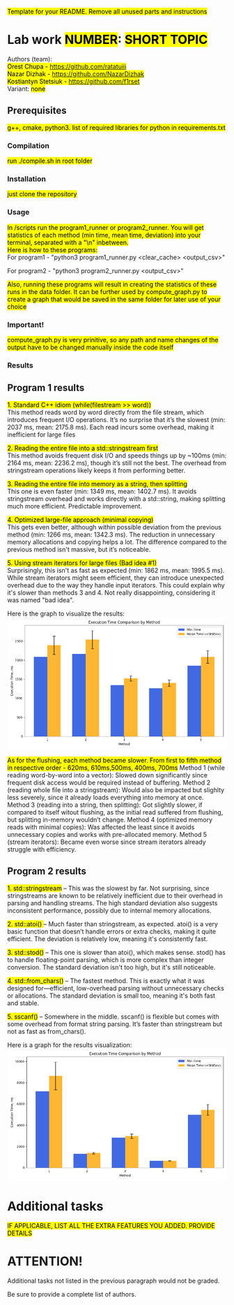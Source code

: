<mark>Template for your README. Remove all unused parts and instructions</mark>

# Lab work <mark>NUMBER</mark>: <mark>SHORT TOPIC</mark>
Authors (team):<br> <mark>Orest Chupa - https://github.com/ratatuiii</mark><br> <mark>Nazar Dizhak - https://github.com/NazarDizhak</mark><br> <mark>Kostiantyn Stetsiuk - https://github.com/f1rset</mark><br>
Variant: <mark>none</mark>
## Prerequisites

<mark>g++, cmake, python3. list of required libraries for python in requirements.txt</mark>

### Compilation

<mark>run ./compile.sh in root folder</mark>

### Installation

<mark>just clone the repository</mark>

### Usage

<mark>In /scripts run the program1_runner or program2_runner. You will get statistics of each method (min time, mean time, deviation) into  your terminal, separated with a "\n" inbetween.</mark> <br>
<mark> Here is how to these programs: </mark> <br>
For program1 - "python3 program1_runner.py <datafile> <runs> <clear_cache> <output_csv>"


For program2 - "python3 program2_runner.py <datafile> <runs> <output_csv>"

<mark>Also, running these programs will result in creating the statistics of these runs in the data folder. It can be further used by compute_graph.py to create a graph that would be saved in the same folder for later use of your choice</mark>


### Important!

<mark>compute_graph.py is very prinitive, so any path and name changes of the output have to be changed manually inside the code itself</mark>

### Results

<h2>Program 1 results</h2>
<mark>1. Standard C++ idiom (while(filestream >> word))</mark> <br>
This method reads word by word directly from the file stream, which introduces frequent I/O operations. It’s no surprise that it’s the slowest (min: 2037 ms, mean: 2175.8 ms). Each read incurs some overhead, making it inefficient for large files

<mark>2. Reading the entire file into a std::stringstream first</mark> <br>
This method avoids frequent disk I/O and speeds things up by ~100ms (min: 2164 ms, mean: 2236.2 ms), though it’s still not the best. The overhead from stringstream operations likely keeps it from performing better.

<mark>3. Reading the entire file into memory as a string, then splitting</mark> <br>
This one is even faster (min: 1349 ms, mean: 1402.7 ms). It avoids stringstream overhead and works directly with a std::string, making splitting much more efficient. Predictable improvement.

<mark>4. Optimized large-file approach (minimal copying)</mark> <br>
This gets even better, although within possible deviation from the previous method (min: 1266 ms, mean: 1342.3 ms). The reduction in unnecessary memory allocations and copying helps a lot. The difference compared to the previous method isn't massive, but it’s noticeable.

<mark>5. Using stream iterators for large files (Bad idea #1)</mark> <br>
Surprisingly, this isn't as fast as expected (min: 1862 ms, mean: 1995.5 ms). While stream iterators might seem efficient, they can introduce unexpected overhead due to the way they handle input iterators. This could explain why it's slower than methods 3 and 4. Not really disappointing, considering it was named "bad idea".

Here is the graph to visualize the results:
![graph1](images/program1_graph.png)



<mark>As for the flushing, each method became slower. From first to fifth method in respective order - 620ms, 610ms,500ms, 400ms, 700ms</mark>
Method 1 (while reading word-by-word into a vector): Slowed down significantly since frequent disk access would be required instead of buffering.
Method 2 (reading whole file into a stringstream): Would also be impacted but slighlty less severely, since it already loads everything into memory at once.
Method 3 (reading into a string, then splitting): Got slightly slower, if compared to itself witout flushing, as the initial read suffered from flushing, but splitting in-memory wouldn’t change.
Method 4 (optimized memory reads with minimal copies): Was affected the least since it avoids unnecessary copies and works with pre-allocated memory.
Method 5 (stream iterators): Became even worse since stream iterators already struggle with efficiency.


<h2>Program 2 results</h2>
<mark>1. std::stringstream</mark> – This was the slowest by far. Not surprising, since stringstreams are known to be relatively inefficient due to their overhead in parsing and handling streams. The high standard deviation also suggests inconsistent performance, possibly due to internal memory allocations.

<mark>2. std::atoi() </mark> – Much faster than stringstream, as expected. atoi() is a very basic function that doesn’t handle errors or extra checks, making it quite efficient. The deviation is relatively low, meaning it's consistently fast.

<mark>3. std::stod()</mark> – This one is slower than atoi(), which makes sense. stod() has to handle floating-point parsing, which is more complex than integer conversion. The standard deviation isn't too high, but it's still noticeable.

<mark>4. std::from_chars()</mark> – The fastest method. This is exactly what it was designed for—efficient, low-overhead parsing without unnecessary checks or allocations. The standard deviation is small too, meaning it's both fast and stable.

<mark>5. sscanf()</mark> – Somewhere in the middle. sscanf() is flexible but comes with some overhead from format string parsing. It’s faster than stringstream but not as fast as from_chars().


Here is a graph for the results visualization:
![graph2](images/program2_graph.png)

# Additional tasks
<mark>IF APPLICABLE, LIST ALL THE EXTRA FEATURES YOU ADDED. PROVIDE DETAILS<mark>

# ATTENTION!
  
Additional tasks not listed in the previous paragraph would not be graded.

Be sure to provide a complete list of authors.


